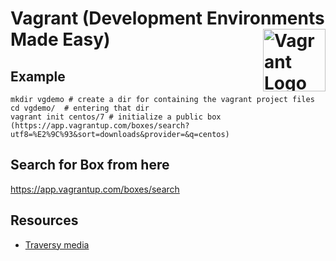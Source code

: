 # Vagrant (Development Environments Made Easy) <img src="https://upload.wikimedia.org/wikipedia/commons/thumb/8/87/Vagrant.png/492px-Vagrant.png" align="right" width="100px" alt="Vagrant Logo">

## Example
```
mkdir vgdemo # create a dir for containing the vagrant project files
cd vgdemo/  # entering that dir
vagrant init centos/7 # initialize a public box (https://app.vagrantup.com/boxes/search?utf8=%E2%9C%93&sort=downloads&provider=&q=centos)

```

## Search for Box from here
https://app.vagrantup.com/boxes/search


## Resources
- [Traversy media](https://youtu.be/vBreXjkizgo)

